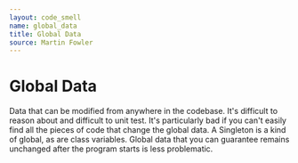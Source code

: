 ```yaml
---
layout: code_smell
name: global_data
title: Global Data
source: Martin Fowler
---
```


# Global Data
Data that can be modified from anywhere in the codebase. It's difficult to reason about and difficult to unit test. It's particularly bad if you can't easily find all the pieces of code that change the global data. A Singleton is a kind of global, as are class variables. Global data that you can guarantee remains unchanged after the program starts is less problematic.